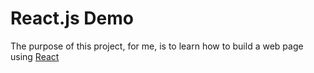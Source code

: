 # React.js Demo
The purpose of this project, for me, is to learn how to build a web page using [React](https://reactjs.org/)
